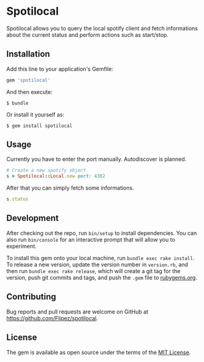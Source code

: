 # Spotilocal

Spotilocal allows you to query the local spotify client and fetch informations about the current status and perform actions such as start/stop.

## Installation

Add this line to your application's Gemfile:

```ruby
gem 'spotilocal'
```

And then execute:

    $ bundle

Or install it yourself as:

    $ gem install spotilocal

## Usage

Currently you have to enter the port manually. Autodiscover is planned.
```ruby
# Create a new spotify object
s = Spotilocal::Local.new port: 4382
```

After that you can simply fetch some informations.
```ruby
s.status
```

## Development

After checking out the repo, run `bin/setup` to install dependencies. You can also run `bin/console` for an interactive prompt that will allow you to experiment.

To install this gem onto your local machine, run `bundle exec rake install`. To release a new version, update the version number in `version.rb`, and then run `bundle exec rake release`, which will create a git tag for the version, push git commits and tags, and push the `.gem` file to [rubygems.org](https://rubygems.org).

## Contributing

Bug reports and pull requests are welcome on GitHub at https://github.com/Flipez/spotilocal.


## License

The gem is available as open source under the terms of the [MIT License](http://opensource.org/licenses/MIT).

